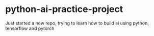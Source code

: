 # python-ai-practice-project

Just started a new repo, trying to learn how to build ai using python, tensorflow and pytorch